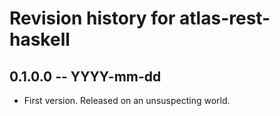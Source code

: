 # Revision history for atlas-rest-haskell

## 0.1.0.0 -- YYYY-mm-dd

* First version. Released on an unsuspecting world.
